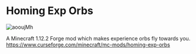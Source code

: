 # Homing Exp Orbs

![aooujMh](https://github.com/blackoutroulette/HomingExpOrbs/assets/34185196/0351eb71-09f7-4d16-80dd-d2b90ff0c815)

A Minecraft 1.12.2 Forge mod which makes experience orbs fly towards you.\
https://www.curseforge.com/minecraft/mc-mods/homing-exp-orbs
